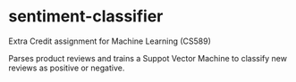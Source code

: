 # sentiment-classifier

Extra Credit assignment for Machine Learning (CS589)

Parses product reviews and trains a Suppot Vector Machine to classify new reviews as positive or negative. 